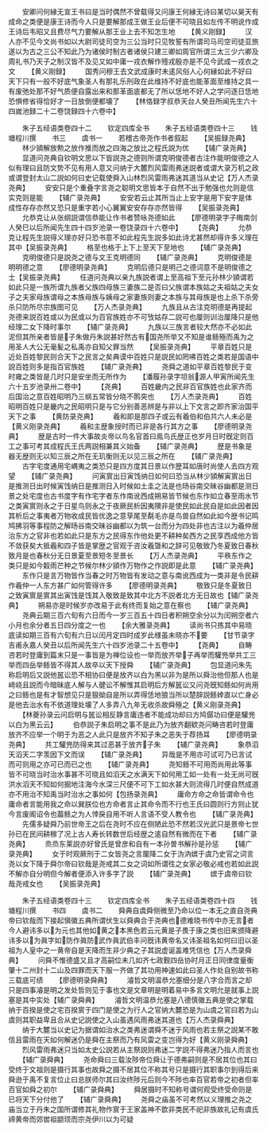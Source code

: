 <!-- { "loadSidebar": true } -->
　　安卿问何縁无宣王书曰是当时偶然不曾载得又问康王何縁无诗曰某切以昊天有成命之类便是康王诗而今人只是要解那成王做王业后便不可晓且如左传不明说作成王诗后韦昭又且费尽气力要解从那王业上去不知怎生地
　　【黄义刚録】
　　汉人亦不见今文尚书如以大尉司徒司空为三公当时只见牧誓有所谓司马司空司徒亚旅遂以为古之三公不知此乃为诸侯时制古者诸侯只建三卿如周官所谓三太三少六卿及周礼书乃天子之制汉皆不及见又如中庸一戎衣解作殪戎殷亦是不见今武成一戎衣之文
　　【黄义刚録】
　　国秀问穆王去文武成康时未逺风俗人心何縁如此不好曰天下只有一般不好底气象圣人有那礼乐刑政在此维持不好底也能革面至维持之具一有废弛处那不好气质便自露出来和那革面底都无了所以恁地不好人之学问逐日恁地恐惧修省得恰好才一日放倒便都壊了
　　【林恪録字叔恭天台人癸丑所闻先生六十四嵗池録二十二卷饶録四十六卷中】



　　朱子五经语类卷四十二
　　钦定四库全书
　　朱子五经语类卷四十三
　　钱塘程川撰
　　书三
　　虞书一
　　若稽古帝尧作书者叙起
　　【吴振録尧典】
　　林少頴解放勲之放作推而放之四海之放比之程氏説为优
　　【辅广录尧典】
　　显道问尧典自钦明文思以下皆説尧之德则所谓克明俊德者古注作能明俊德之人似有理曰且防文势不见有用人意又问纳于大麓烈风雷雨弗迷説者或谓大录万机之政或谓登封太山二説如何曰史记载使舜入山林烈风雷雨弗迷其道当从史记【万人杰录尧典】
　　安安只是个重叠字言尧之聪明文思皆本于自然不出于勉强也允则是信实克则是能
　　【辅广录尧典】
　　安安若云止其所当止上安字是用下安字是体成性存存亦然又恐只是重字若小心翼翼安安存存亦然皆得
　　【吴振录尧典】
　　允恭克让从张纲説谓信恭能让作书者赞咏尧德如此
　　【廖德明录字子晦南剑人癸巳以后所闻先生四十四岁池录一卷饶录四十六卷中】
　　【尧典】
　　允恭克让程先生説得义理亦好只恐书意不如此程先生説多如此诗尤甚然却得许多义理在其中【吴振录尧典】
　　格至也格于上下上至天下至地也
　　【辅广录尧典】
　　克明俊德只是説尧之德与文王克明德同
　　【辅广录尧典】
　　克明俊德是明明德之意
　　【廖德明录尧典】
　　克明后德只是明己之德词意不是明俊德之士【吴振录尧典】
　　任道问尧典以亲九族説者谓上至高祖下至元孙林少頴谓若如此只是一族所谓九族者父族四母族三妻族二是否曰父族谓本族姑之夫祖姑之夫女子之夫家母族谓母之本族母族与姨母之家妻族则妻之本族与其母族是也上杀下杀旁杀只防所尽宗族图可见
　　【万人杰录尧典】
　　九族且从古注克明德是再提起尧德来説百姓或以为民或以为百官族姓亦不可攷姑存二説可也厘则训治厘降只是他经理二女下降时事尔
　　【辅广录尧典】
　　九族以三族言者较大然亦不必如此泥但其所亲者皆是子朱做丹朱説甚好然古有国尧所举又不知是谁鲧殛而禹为之用圣人大公无毫髪之私禹亦自知父罪当然
　　【吴振录尧典】
　　平章百姓只是近处百姓黎民则合天下之民言之矣典谟中百姓只是説民如罔咈百姓之类若是国语中説百姓则多是指百官族姓
　　【辅广录尧典】
　　尧舜之道如平章百姓黎民于变时雍之类皆是几时只是安坐而无所作为
　　【潘履孙录字坦翁源人甲寅所闻先生六十五岁池录卅二卷中】
　　【尧典】
　　百姓畿内之民非百官族姓也此家齐而后国治之意百姓昭明乃三纲五常皆分晓不鹘突也
　　【万人杰录尧典】
　　百姓昭明百姓只是畿内之民昭明只是与它分别善恶辨是与非以上下文言之即齐家治国平天下之事
　　【黄防录尧典】
　　羲和即是那四子或云有羲伯和伯共六人未必是【黄义刚录尧典】
　　羲和主歴象授时而已非是各行其方之事
　　【廖德明录尧典】
　　歴是古时一件大事故炎帝以鸟名官首曰鳯鸟氏歴正也岁月日时旣定则百工之事可考其成程氏王氏两説相兼其义始备
　　【辅广录尧典】
　　歴是书象是器无歴则无以知三辰之所在无玑衡则无以见三辰之所在
　　【辅广录尧典】
　　古字宅度通用宅嵎夷之类恐只是四方度其日景以作歴耳如唐时尚使人去四方观望
　　【辅广录尧典】
　　问寅賔出日寅饯纳日如何曰恐当从林少頴解寅賔出日是推测日出时候寅饯纳日是推测日入时候如土圭之法是也旸谷南交昧谷幽都是测日景之处宅度也古书度字有作宅字者东作南讹西成朔易皆节候也东作如立春至雨水节之类寅賔则永之于日星鸟则永之于夜厥民析因夷隩非是使民如此民自是如此因者因其析后之事夷者万物收成民皆优逸之意孶尾至氄毛亦是鸟兽自然如此如今歴书记鸣鸠拂羽等事程防之解旸谷南交昧谷幽都以为筑一台而分为四处非也古注以为羲仲居治东方之官非也若如此只是东方之民得东作他处更不耕种矣西方之民享西成他方皆不敛获矣大抵羲和四子皆是掌歴之官观于咨汝羲曁和之辞可见敬致乃冬夏致日春秋致月是也春秋分无日景夏至景短冬至景长
　　【万人杰录尧典】
　　平秩东作之类只是如今糓雨芒种之节候尔林少頴作万物作之作説即是此意
　　【辅广录尧典】
　　东作只是言万物皆作当春之时万物皆有发动之意与南讹西成为一类非是令民耕作羲仲一人东方甚广如何管得许多
　　【廖德明录尧典】
　　敬致只是冬夏致日之致寅賔是賔其出寅饯是饯其入敬致是致其中北方不説者北方无日故也【辅广录尧典】
　　朔易亦是时候岁亦改易于此有终而复始之意在察也
　　【辅广录尧典】
　　尧典云期三百六旬有六日而今一岁三百五十四日者积朔空余分以为闰朔空者六小月也余分者五日四分度之一也
　　【余大雅录尧典】
　　读尚书只拣其中易晓底读如期三百有六旬有六日以闰月定四时成岁此様虽未晓亦不要
　　【甘节录字吉甫永嘉人癸丑以后所闻先生六十四岁池录二十五卷中】
　　【尧典】
　　自畴咨若时登庸到篇末只是一事皆是为禅位设也一举而放齐举子再举而驩兠举共工三举而四岳举鲧皆不得其人故卒以天下授舜
　　【辅广录尧典】
　　包显道问朱先称启明后又説他嚚讼恐不相协曰便是放齐以白为黑以非为是所以舜治他但那人也是﨑峣且説而今暗昧底人解与人徤讼不解惟其启明后方解嚚讼又问尧旣知鲧如何尚用之曰鲧也是有才智想见只是狠拗自是所以弄得恁地狼当所以楚辞説鲧婞直以亡身必是他去治水有不依道理处壊了人多弄八九年无收杀故舜殛之【黄义刚录尧典】
　　【林夔孙录云问启明与嚚讼相反静言庸违者不能成功却曰方鸠僝功曰便是驩兠以白为黑云云】
　　伯恭説子朱启明之事不是此乃为放齐翻欵尧问畴咨若时登庸放齐不应举一个明于为恶之人此只是放齐不知子朱之恶失于荐扬耳
　　【廖德明录尧典】
　　共工驩兠防得来其过恶甚于放齐子朱
　　【辅广录尧典】
　　象恭滔天滔天二字羡因下文而误
　　【辅广录尧典】
　　异哉是不用亦可试可乃已言试而可则用之亦可已而已之也
　　【辅广录尧典】
　　尧知鲧不可用而尚用此等事皆不可晓当时治水事甚不可晓且如滔天之水满天下如何用工如一处有一处无尚可旣洪水滔天不知如何掘地注海今水深三尺便不可下工如水甚大则流得几时便自然成道亦不用治不知禹当时治水之事如何【包扬录尧典】
　　庸命方命之命皆谓命令也庸命者言能用我之命以巽朕位也方命者言止其命令而不行也王氏曰圆则行方则止犹今言废阁诏令也葢鲧之为人悻戾自用不听人言语不受人教令也
　　【辅广录尧典】
　　先儒多疑舜乃前世帝王之后在尧时不应在侧陋此恐不然若汉光武只是景帝七世孙已在民间耕稼了况上古人寿长转数世后经歴之逺自然有微而在下者
　　【辅广录尧典】
　　烝烝东莱説亦好曾氏是曾彦和自有一本孙曽书解孙是孙惩
　　【辅广录尧典】
　　女于时观厥刑于二女皆尧之言厘降二女于沩汭嫔于虞乃史官之词言尧以女下降于舜尔帝曰钦哉是尧戒其二女之词如所谓徃之女家必敬必戒也若如此説不解亦自分明但今解者便添入许多字了説
　　【辅广录尧典】
　　嫔于虞帝曰钦哉尧戒女也
　　【吴振录尧典】




　　朱子五经语类卷四十三
　　钦定四库全书
　　朱子五经语类卷四十四
　　钱塘程川撰
　　书四
　　虞书二
　　舜典自虞舜侧微至乃命以位一本无之直自尧典帝曰钦哉而下接起愼徽五典所谓伏生以舜典合于尧典也德难晓书传中亦无言者今人避讳多以为元也其他如黄之本黑色若云元黄是子畏于康之类也旧来颁降避讳多以为眞字如防作眞防武作眞武伯丰问旣讳黄帝名又讳圣祖名如何曰旧以圣祖为人皇中之一黄帝自是天降而生非少典之子其説虚诞盖难凭信也【万人杰录舜典】
　　问舜不惟德盛又且才高嗣位未几如齐七政觐四岳协时月正日同律度量衡肇十二州封十二山及四罪而天下服一齐做了其功用神速如此曰圣人作处自别故书称三载底可绩
　　【廖德明录舜典】
　　濬哲文明温恭允塞细分是八字合而言之却只是四事濬是明之发处哲则见于事也文是文章明是明着易中多言文明允是就事上説塞是其中实处【辅广录舜典】
　　濬哲文明温恭允塞是八德慎徽五典是使之掌载纳于百揆是使之宅百揆賔于四门是使之为行人之官纳大麓恐是为山虞之官曰若为山虞则其职益卑且合从史记説使之入山虽遇风雨弗迷其道也【万人杰录舜典】
　　纳于大麓当以史记为据谓如治水之类弗迷谓舜不迷于风雨也若主祭之説某不敢信且雷雨在天如何解迷仍是舜在主祭而乃有风雷之变岂得为好【黄义刚录舜典】
　　烈风雷雨弗迷只当如太史公説若从主祭説则弗迷二字説不得弗迷乃指人而言也
　　【辅广录舜典】
　　尧命舜曰三载汝陟帝位舜让于德弗嗣则是不居其位也其曰受终于文祖则是摄行其事也故舜之摄不居其位不称其号只是摄行其职事尔到得后来舜逊于禹不复言位止曰总朕师尔其曰汝终陟元后则今不陟也率百官若帝之初者但率百官如舜之初尔
　　【辅广录舜典】
　　舜居摄时不知称号谓何观受终受命则是已将天下分付他了
　　【辅广录舜典】
　　尧舜之庙虽不可考然以义理推之尧之庙当立于丹朱之国所谓修其礼物作賔于王家盖神不歆非类民不祀非族故礼记有虞氏禘黄帝而郊喾祖颛顼而宗尧伊川以为可疑
